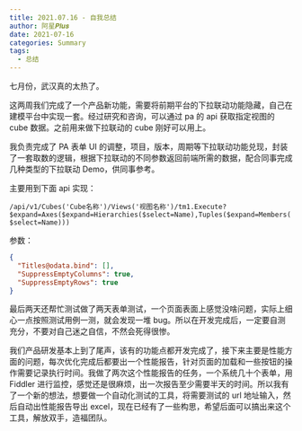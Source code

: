 ```yaml
---
title: 2021.07.16 - 自我总结
author: 阿星𝑷𝒍𝒖𝒔
date: 2021-07-16
categories: Summary
tags:
  - 总结
---
```


七月份，武汉真的太热了。

这两周我们完成了一个产品新功能，需要将前期平台的下拉联动功能隐藏，自己在建模平台中实现一套。经过研究和咨询，可以通过 pa 的 api 获取指定视图的 cube 数据。之前用来做下拉联动的 cube 刚好可以用上。

我负责完成了 PA 表单 UI 的调整，项目，版本，周期等下拉联动功能兑现，封装了一套取数的逻辑，根据下拉联动的不同参数返回前端所需的数据，配合同事完成几种类型的下拉联动 Demo，供同事参考。

主要用到下面 api 实现：

`/api/v1/Cubes('Cube名称')/Views('视图名称')/tm1.Execute?$expand=Axes($expand=Hierarchies($select=Name),Tuples($expand=Members($select=Name)))`

参数：

```json
{
  "Titles@odata.bind": [],
  "SuppressEmptyColumns": true,
  "SuppressEmptyRows": true
}
```

最后两天还帮忙测试做了两天表单测试，一个页面表面上感觉没啥问题，实际上细心一点按照测试用例一测，就会发现一堆 bug。所以在开发完成后，一定要自测充分，不要对自己迷之自信，不然会死得很惨。

我们产品研发基本上到了尾声，该有的功能点都开发完成了，接下来主要是性能方面的问题，每次优化完成后都要出一个性能报告，针对页面的加载和一些按钮的操作需要记录执行时间。我做了两次这个性能报告的任务，一个系统几十个表单，用 Fiddler 进行监控，感觉还是很麻烦，出一次报告至少需要半天的时间。所以我有了一个新的想法，想要做一个自动化测试的工具，将需要测试的 url 地址输入，然后自动出性能报告导出 excel，现在已经有了一些构思，希望后面可以搞出来这个工具，解放双手，造福团队。
